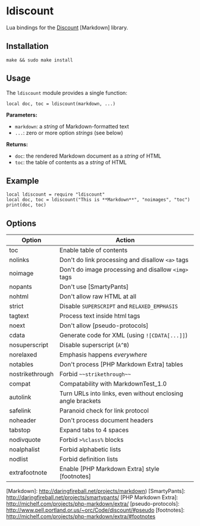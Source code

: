 ldiscount
=========

Lua bindings for the [Discount] [Markdown] library.

Installation
------------

    make && sudo make install

Usage
-----

The `ldiscount` module provides a single function:

    local doc, toc = ldiscount(markdown, ...)

**Parameters:**

* `markdown`: a *string* of Markdown-formatted text
* `...`: zero or more option *strings* (see below)

**Returns:**

* `doc`: the rendered Markdown document as a *string* of HTML
* `toc`: the table of contents as a *string* of HTML

Example
-------

    local ldiscount = require "ldiscount"
    local doc, toc = ldiscount("This is **Markdown**", "noimages", "toc")
    print(doc, toc)

Options
-------

Option          | Action
----------------|------------------------------------------
toc             | Enable table of contents
nolinks         | Don't do link processing and disallow `<a>` tags
noimage         | Don't do image processing and disallow `<img>` tags
nopants         | Don't use [SmartyPants]
nohtml          | Don't allow raw HTML at all
strict          | Disable `SUPERSCRIPT` and `RELAXED_EMPHASIS`
tagtext         | Process text inside html tags
noext           | Don't allow [pseudo-protocols]
cdata           | Generate code for XML (using `![CDATA[...]]`)
nosuperscript   | Disable superscript (`A^B`)
norelaxed       | Emphasis happens *everywhere*
notables        | Don't process [PHP Markdown Extra] tables
nostrikethrough | Forbid `~~strikethrough~~`
compat          | Compatability with MarkdownTest_1.0
autolink        | Turn URLs into links, even without enclosing angle brackets
safelink        | Paranoid check for link protocol
noheader        | Don't process document headers
tabstop         | Expand tabs to 4 spaces
nodivquote      | Forbid `>%class%` blocks
noalphalist     | Forbid alphabetic lists
nodlist         | Forbid definition lists
extrafootnote   | Enable [PHP Markdown Extra] style [footnotes]


[Discount]: http://www.pell.portland.or.us/~orc/Code/discount/
[Markdown]: http://daringfireball.net/projects/markdown)
[SmartyPants]: http://daringfireball.net/projects/smartypants/
[PHP Markdown Extra]: http://michelf.com/projects/php-markdown/extra/
[pseudo-protocols]: http://www.pell.portland.or.us/~orc/Code/discount/#pseudo
[footnotes]: http://michelf.com/projects/php-markdown/extra/#footnotes
